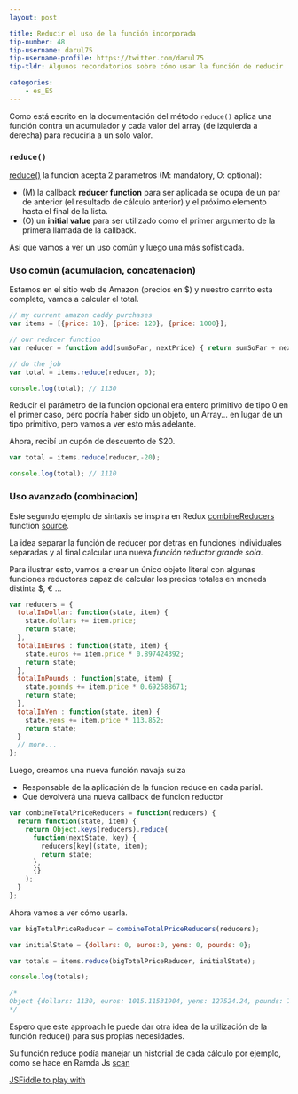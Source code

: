```yaml
---
layout: post

title: Reducir el uso de la función incorporada
tip-number: 48
tip-username: darul75
tip-username-profile: https://twitter.com/darul75
tip-tldr: Algunos recordatorios sobre cómo usar la función de reducir

categories:
    - es_ES
---
```


Como está escrito en la documentación del método `reduce()` aplica una función contra un acumulador y cada valor del array (de izquierda a derecha) para reducirla a un solo valor.

### `reduce()`

[reduce()](https://developer.mozilla.org/en-US/docs/Web/JavaScript/Reference/Global_Objects/Array/Reduce) la funcion acepta 2 parametros (M: mandatory, O: optional):

- (M) la callback **reducer function** para ser aplicada se ocupa de un par de anterior (el resultado de cálculo anterior) y el próximo elemento hasta el final de la lista.
- (O) un **initial value** para ser utilizado como el primer argumento de la primera llamada de la callback.

Así que vamos a ver un uso común y luego una más sofisticada.

### Uso común (acumulacion, concatenacion)

Estamos en el sitio web de Amazon (precios en $) y nuestro carrito esta completo, vamos a calcular el total.

```javascript
// my current amazon caddy purchases
var items = [{price: 10}, {price: 120}, {price: 1000}];

// our reducer function
var reducer = function add(sumSoFar, nextPrice) { return sumSoFar + nextPrice.price; };

// do the job
var total = items.reduce(reducer, 0);

console.log(total); // 1130
```

Reducir el parámetro de la función opcional era entero primitivo de tipo 0 en el primer caso, pero podría haber sido un objeto, un Array... en lugar de un tipo primitivo,
pero vamos a ver esto más adelante.

Ahora, recibí un cupón de descuento de $20.

```javascript
var total = items.reduce(reducer,-20);

console.log(total); // 1110
```

### Uso avanzado (combinacion)

Este segundo ejemplo de sintaxis se inspira en Redux [combineReducers](http://redux.js.org/docs/api/combineReducers.html) function [source](https://github.com/reactjs/redux/blob/master/src/combineReducers.js#L93).

La idea separar la función de reducer por detras en funciones individuales separadas y al final calcular una nueva *función reductor grande sola*.

Para ilustrar esto, vamos a crear un único objeto literal con algunas funciones reductoras capaz de calcular los precios totales en moneda distinta $, € ...

```javascript
var reducers = {
  totalInDollar: function(state, item) {
    state.dollars += item.price;
    return state;
  },
  totalInEuros : function(state, item) {
    state.euros += item.price * 0.897424392;
    return state;
  },
  totalInPounds : function(state, item) {
    state.pounds += item.price * 0.692688671;
    return state;
  },
  totalInYen : function(state, item) {
    state.yens += item.price * 113.852;
    return state;
  }
  // more...
};
```

Luego, creamos una nueva función navaja suiza

- Responsable de la aplicación de la funcion reduce en cada parial.
- Que devolverá una nueva callback de funcion reductor

```javascript
var combineTotalPriceReducers = function(reducers) {
  return function(state, item) {
    return Object.keys(reducers).reduce(
      function(nextState, key) {
        reducers[key](state, item);
        return state;
      },
      {}      
    );
  }
};
```

Ahora vamos a ver cómo usarla.

```javascript
var bigTotalPriceReducer = combineTotalPriceReducers(reducers);

var initialState = {dollars: 0, euros:0, yens: 0, pounds: 0};

var totals = items.reduce(bigTotalPriceReducer, initialState);

console.log(totals);

/*
Object {dollars: 1130, euros: 1015.11531904, yens: 127524.24, pounds: 785.81131152}
*/
```

Espero que este approach le puede dar otra idea de la utilización de la función reduce() para sus propias necesidades.

Su función reduce podía manejar un historial de cada cálculo por ejemplo, como se hace en Ramda Js [scan](http://ramdajs.com/docs/#scan) 

[JSFiddle to play with](https://jsfiddle.net/darul75/81tgt0cd/)
